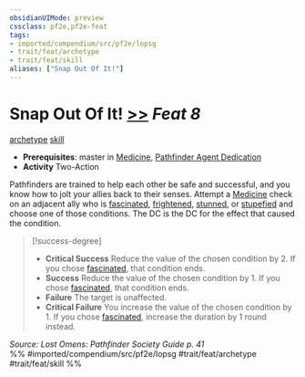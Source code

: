 ```yaml
---
obsidianUIMode: preview
cssclass: pf2e,pf2e-feat
tags:
- imported/compendium/src/pf2e/lopsg
- trait/feat/archetype
- trait/feat/skill
aliases: ["Snap Out Of It!"]
---
```

# Snap Out Of It!  [>>](chapter-9-playing-the-game.md#Actions "Two-Action") *Feat 8*  
[archetype](archetype.md)  [skill](skill.md)  

- **Prerequisites**: master in [Medicine](../skills.md#Medicine), [Pathfinder Agent Dedication](pathfinder-agent-dedication-lowg.md)
- **Activity** Two-Action

Pathfinders are trained to help each other be safe and successful, and you know how to jolt your allies back to their senses. Attempt a [Medicine](../skills.md#Medicine) check on an adjacent ally who is [fascinated](conditions.md#Fascinated), [frightened](conditions.md#Frightened), [stunned](conditions.md#Stunned), or [stupefied](conditions.md#Stupefied) and choose one of those conditions. The DC is the DC for the effect that caused the condition.

> [!success-degree] 
> - **Critical Success** Reduce the value of the chosen condition by 2. If you chose [fascinated](conditions.md#Fascinated), that condition ends.
> - **Success** Reduce the value of the chosen condition by 1. If you chose [fascinated](conditions.md#Fascinated), that condition ends.
> - **Failure** The target is unaffected.
> - **Critical Failure** You increase the value of the chosen condition by 1. If you chose [fascinated](conditions.md#Fascinated), increase the duration by 1 round instead.

*Source: Lost Omens: Pathfinder Society Guide p. 41*  
%% #imported/compendium/src/pf2e/lopsg #trait/feat/archetype #trait/feat/skill %%